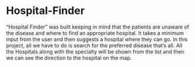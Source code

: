 # Hospital-Finder

“Hospital Finder” was built keeping in mind that the patients are unaware of the disease and where to find an appropriate hospital. It takes a minimum input from the user and then suggests a hospital where they can go. In this project, all we have to do is search for the preferred disease that’s all. All the Hospitals along with the specialty will be shown from the list and then we can see the direction to the hospital on the map.
